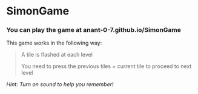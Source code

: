 # SimonGame
### You can play the game at anant-0-7.github.io/SimonGame

This game works in the following way:

> A tile is flashed at each level
> 
> You need to press the previous tiles + current tile to proceed to next level


_Hint: Turn on sound to help you remember!_
